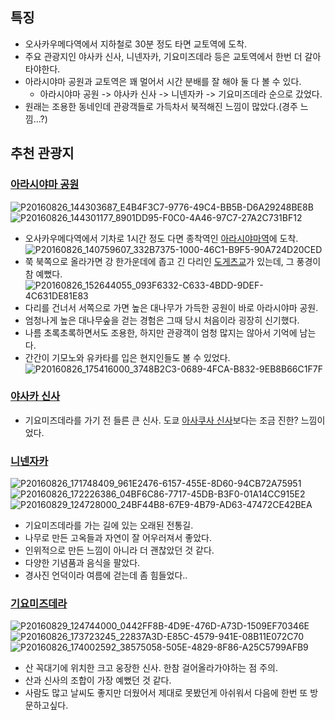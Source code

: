 ## 특징
- 오사카우메다역에서 지하철로 30분 정도 타면 교토역에 도착.
- 주요 관광지인 야사카 신사, 니넨자카, 기요미즈데라 등은 교토역에서 한번 더 갈아타야한다.
- 아라시야마 공원과 교토역은 꽤 멀어서 시간 분배를 잘 해야 둘 다 볼 수 있다.
  - 아라시야마 공원 -> 야사카 신사 -> 니넨자카 -> 기요미즈데라 순으로 갔었다.
- 원래는 조용한 동네인데 관광객들로 가득차서 북적해진 느낌이 많았다.(경주 느낌...?)

## 추천 관광지

### [아라시야마 공원](https://maps.app.goo.gl/2g566VzxV54mZJKY7)
![P20160826_144303687_E4B4F3C7-9776-49C4-BB5B-D6A29248BE8B](https://github.com/user-attachments/assets/d8947e4d-dc54-4547-9f9c-3e4dcc920d88)
![P20160826_144301177_8901DD95-F0C0-4A46-97C7-27A2C731BF12](https://github.com/user-attachments/assets/79e50ecb-f631-4f17-a331-9f917763f1a6)
- 오사카우메다역에서 기차로 1시간 정도 다면 종착역인 [아라시야마역](https://maps.app.goo.gl/P18uEohTqTRFCKyu9)에 도착.
  ![P20160826_140759607_332B7375-1000-46C1-B9F5-90A724D20CED](https://github.com/user-attachments/assets/a360f221-40a7-425c-b0ff-658224e1db6a)
- 쭉 북쪽으로 올라가면 강 한가운데에 좁고 긴 다리인 [도게츠교](https://maps.app.goo.gl/6WmuP9PtEP4F38ei6)가 있는데, 그 풍경이 참 예뻤다.  
  ![P20160826_152644055_093F6332-C633-4BDD-9DEF-4C631DE81E83](https://github.com/user-attachments/assets/b784454a-b862-46b9-85cc-0fa9aba21e6e)
- 다리를 건너서 서쪽으로 가면 높은 대나무가 가득한 공원이 바로 아라시야마 공원.
- 엄청나게 높은 대나무숲을 걷는 경험은 그때 당시 처음이라 굉장히 신기했다.
- 나름 초록초록하면서도 조용한, 하지만 관광객이 엄청 많지는 않아서 기억에 남는다.
- 간간이 기모노와 유카타를 입은 현지인들도 볼 수 있었다.  
  ![P20160826_175416000_3748B2C3-0689-4FCA-B832-9EB8B66C1F7F](https://github.com/user-attachments/assets/adee21a8-4b98-4661-a878-0736be69a0e6)

### [야사카 신사](https://maps.app.goo.gl/UXQNdkeFBX3Ag1zc9)
- 기요미즈데라를 가기 전 들른 큰 신사. 도쿄 [아사쿠사 신사](도쿄#아사쿠사-신사)보다는 조금 진한? 느낌이었다.

### [니넨자카](https://maps.app.goo.gl/N9R2cys3MmNmZzr27)
![P20160826_171748409_961E2476-6157-455E-8D60-94CB72A75951](https://github.com/user-attachments/assets/b042a91c-bb6b-4d50-b0fb-744b6dcd32ec)
![P20160826_172226386_04BF6C86-7717-45DB-B3F0-01A14CC915E2](https://github.com/user-attachments/assets/8d6ba6bd-19ab-4686-934c-0671494de413)
![P20160829_124728000_24BF44B8-67E9-4B79-AD63-47472CE42BEA](https://github.com/user-attachments/assets/e68f2fda-e24c-46b4-a77b-b5be7b96bc4a)
- 기요미즈데라를 가는 길에 있는 오래된 전통길.
- 나무로 만든 고옥들과 자연이 잘 어우러져서 좋았다.
- 인위적으로 만든 느낌이 아니라 더 괜찮았던 것 같다.
- 다양한 기념품과 음식을 팔았다.
- 경사진 언덕이라 여름에 걷는데 좀 힘들었다..

### [기요미즈데라](https://maps.app.goo.gl/N7dffQsWc3YeEaTu7)
![P20160829_124744000_0442FF8B-4D9E-476D-A73D-1509EF70346E](https://github.com/user-attachments/assets/41f936ae-2501-4a07-857d-a8d2a44d338d)
![P20160826_173723245_22837A3D-E85C-4579-941E-08B11E072C70](https://github.com/user-attachments/assets/c1234fe6-b5e0-48f4-be60-e5db2f3a3785)
![P20160826_174002592_38575058-505E-4829-8F86-A25C5799AFB9](https://github.com/user-attachments/assets/f71710dd-8304-48d6-b77e-c89d18ce5139)
- 산 꼭대기에 위치한 크고 웅장한 신사. 한참 걸어올라가야하는 점 주의.
- 산과 신사의 조합이 가장 예뻤던 것 같다.
- 사람도 많고 날씨도 좋지만 더웠어서 제대로 못봤던게 아쉬워서 다음에 한번 또 방문하고싶다.